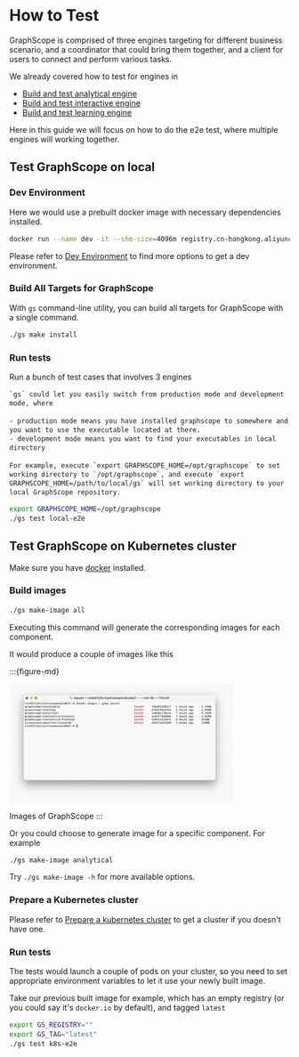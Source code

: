 # How to Test

GraphScope is comprised of three engines targeting for different business scenario, and a coordinator that could bring them together, and a client for users to connect and perform various tasks.

We already covered how to test for engines in

- [Build and test analytical engine](../analytical_engine/dev_and_test.md#how-to-test)
- [Build and test interactive engine](../interactive_engine/dev_and_test.md#how-to-test)
- [Build and test learning engine](../interactive_engine/dev_and_test.md#how-to-test)

Here in this guide we will focus on how to do the e2e test, where multiple engines will working together.

## Test GraphScope on local

### Dev Environment

Here we would use a prebuilt docker image with necessary dependencies installed.

```bash
docker run --name dev -it --shm-size=4096m registry.cn-hongkong.aliyuncs.com/graphscope/graphscope-dev:latest
```

Please refer to [Dev Environment](../development/dev_guide.md#dev-environment) to find more options to get a dev environment.

### Build All Targets for GraphScope

With `gs` command-line utility, you can build all targets for GraphScope with a single command.

```bash
./gs make install
```

### Run tests

Run a bunch of test cases that involves 3 engines

````{note}
`gs` could let you easily switch from production mode and development mode, where

- production mode means you have installed graphscope to somewhere and you want to use the executable located at there.
- development mode means you want to find your executables in local directory

For example, execute `export GRAPHSCOPE_HOME=/opt/graphscope` to set working directory to `/opt/graphscope`, and execute `export GRAPHSCOPE_HOME=/path/to/local/gs` will set working directory to your local GraphScope repository.
````

```bash
export GRAPHSCOPE_HOME=/opt/graphscope
./gs test local-e2e
```

## Test GraphScope on Kubernetes cluster

Make sure you have [docker](https://www.docker.com) installed.

### Build images

```bash
./gs make-image all
```

Executing this command will generate the corresponding images for each component.

It would produce a couple of images like this

:::{figure-md}

<img src="../images/gs-images.png"
     alt="GraphScope Images"
     width="80%">

Images of GraphScope
:::    

Or you could choose to generate image for a specific component. For example

```bash
./gs make-image analytical
```

Try `./gs make-image -h` for more available options.

### Prepare a Kubernetes cluster

Please refer to [Prepare a kubernetes cluster](../deployment/deploy_graphscope_on_self_managed_k8s.md#prepare-a-kubernetes-cluster) to get a cluster if you doesn't have one.

### Run tests

The tests would launch a couple of pods on your cluster, so you need to set appropriate environment variables to let it use your newly built image.

Take our previous built image for example, which has an empty registry (or you could say it's `docker.io` by default), and tagged `latest`

```bash
export GS_REGISTRY=""
export GS_TAG="latest"
./gs test k8s-e2e
```
